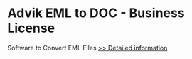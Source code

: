 # Advik EML to DOC - Business License
Software to Convert EML Files
[>> Detailed information](https://secure.shareit.com/shareit/product.html?productid=300805815&affiliateid=200057808)